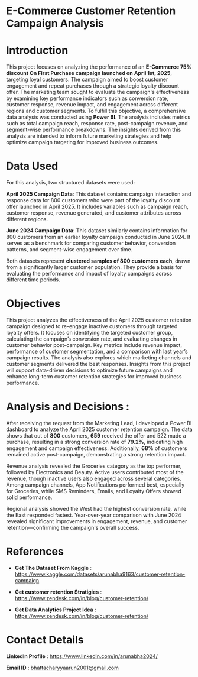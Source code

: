 #  E-Commerce Customer Retention Campaign Analysis

# Introduction

This project focuses on analyzing the performance of an **E-Commerce 75% discount On First Purchase campaign launched on April 1st, 2025**, targeting loyal customers. The campaign aimed to boost customer engagement and repeat purchases through a strategic loyalty discount offer. The marketing team sought to evaluate the campaign's effectiveness by examining key performance indicators such as conversion rate, customer response, revenue impact, and engagement across different regions and customer segments.
To fulfill this objective, a comprehensive data analysis was conducted using **Power BI**. The analysis includes metrics such as total campaign reach, response rate, post-campaign revenue, and segment-wise performance breakdowns. The insights derived from this analysis are intended to inform future marketing strategies and help optimize campaign targeting for improved business outcomes.

# Data Used 

For this analysis, two structured datasets were used:

**April 2025 Campaign Data**: This dataset contains campaign interaction and response data for 800 customers who were part of the loyalty discount offer launched in April 2025. It includes variables such as campaign reach, customer response, revenue generated, and customer attributes across different regions.

**June 2024 Campaign Data**: This dataset similarly contains information for 800 customers from an earlier loyalty campaign conducted in June 2024. It serves as a benchmark for comparing customer behavior, conversion patterns, and segment-wise engagement over time.

Both datasets represent **clustered samples of 800 customers each**, drawn from a significantly larger customer population. They provide a basis for evaluating the performance and impact of loyalty campaigns across different time periods.

# Objectives 

This project analyzes the effectiveness of the April 2025 customer retention campaign designed to re-engage inactive customers through targeted loyalty offers. It focuses on identifying the targeted customer group, calculating the campaign’s conversion rate, and evaluating changes in customer behavior post-campaign. Key metrics include revenue impact, performance of customer segmentation, and a comparison with last year’s campaign results. The analysis also explores which marketing channels and customer segments delivered the best responses. Insights from this project will support data-driven decisions to optimize future campaigns and enhance long-term customer retention strategies for improved business performance.

# Analysis and Decisions : 

After receiving the request from the Marketing Lead, I developed a Power BI dashboard to analyze the April 2025 customer retention campaign. The data shows that out of **800** customers, **659** received the offer and 522 made a purchase, resulting in a strong conversion rate of **79.2%**, indicating high engagement and campaign effectiveness. Additionally, **68%** of customers remained active post-campaign, demonstrating a strong retention impact.

Revenue analysis revealed the Groceries category as the top performer, followed by Electronics and Beauty. Active users contributed most of the revenue, though inactive users also engaged across several categories. Among campaign channels, App Notifications performed best, especially for Groceries, while SMS Reminders, Emails, and Loyalty Offers showed solid performance.

Regional analysis showed the West had the highest conversion rate, while the East responded fastest. Year-over-year comparison with June 2024 revealed significant improvements in engagement, revenue, and customer retention—confirming the campaign's overall success.


# References

- **Get The Dataset From Kaggle** : https://www.kaggle.com/datasets/arunabha9163/customer-retention-campaign

- **Get customer retention Stratigies** : https://www.zendesk.com/in/blog/customer-retention/

- **Get Data Analytics Project Idea** : https://www.zendesk.com/in/blog/customer-retention/

# Contact Details

**Linkedln Profile** : https://www.linkedin.com/in/arunabha2024/

**Email ID** : bhattacharyyaarun2001@gmail.com


